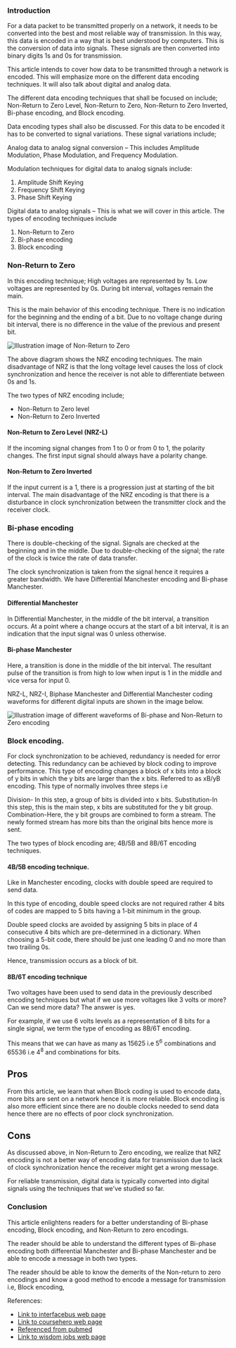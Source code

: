 ### Introduction
For a data packet to be transmitted properly on a network, it needs to be converted into the best and most reliable way of transmission. In this way, this data is encoded in a way that is best understood by computers. This is the conversion of data into signals. These signals are then converted into binary digits 1s and 0s for transmission.

This article intends to cover how data to be transmitted through a network is encoded. This will emphasize more on the different data encoding techniques. It will also talk about digital and analog data.

The different data encoding techniques that shall be focused on include; Non-Return to Zero Level, Non-Return to Zero, Non-Return to Zero Inverted, Bi-phase encoding, and Block encoding.

Data encoding types shall also be discussed.
For this data to be encoded it has to be converted to signal variations. These signal variations include;

Analog data to analog signal conversion – This includes Amplitude Modulation, Phase Modulation, and Frequency Modulation.

Modulation techniques for digital data to analog signals include:
1. Amplitude Shift Keying
2. Frequency Shift Keying
3. Phase Shift Keying

Digital data to analog signals – This is what we will cover in this article.
The types of encoding techniques include
1.  Non-Return to Zero
2.  Bi-phase encoding
3.  Block encoding


### Non-Return to Zero
In this encoding technique;
High voltages are represented by 1s.
Low voltages are represented by 0s.
During bit interval, voltages remain the main.

This is the main behavior of this encoding technique.
There is no indication for the beginning and the ending of a bit. Due to no voltage change during bit interval, there is no difference in the value of the previous and present bit.

![Illustration image of Non-Return to Zero](/engineering-education/different-techniques-of-encoding-data-for-transmission/nrz.png)

The above diagram shows the NRZ encoding techniques.
The main disadvantage of NRZ is that the long voltage level causes the loss of clock synchronization and hence the receiver is not able to differentiate between 0s and 1s.

 The two types of NRZ encoding include;
- Non-Return to Zero level
- Non-Return to Zero Inverted

#### Non-Return to Zero Level (NRZ-L)
If the incoming signal changes from 1 to 0 or from 0 to 1, the polarity changes.
The first input signal should always have a polarity change.
#### Non-Return to Zero Inverted
If the input current is a 1, there is a progression just at starting of the bit interval.
The main disadvantage of the NRZ encoding is that there is a disturbance in clock synchronization between the transmitter clock and the receiver clock.
### Bi-phase encoding
There is double-checking of the signal.
Signals are checked at the beginning and in the middle.
Due to double-checking of the signal; the rate of the clock is twice the rate of data transfer.

The clock synchronization is taken from the signal hence it requires a greater bandwidth.
We have Differential Manchester encoding and Bi-phase Manchester.

#### Differential Manchester
In Differential Manchester, in the middle of the bit interval, a transition occurs.
At a point where a change occurs at the start of a bit interval, it is an indication that the input signal was 0 unless otherwise.
#### Bi-phase Manchester
Here, a transition is done in the middle of the bit interval.
The resultant pulse of the transition is from high to low when input is 1 in the middle and vice versa for input 0.

NRZ-L, NRZ-I, Biphase Manchester and Differential Manchester coding waveforms for different digital inputs are shown in the image below.

![Illustration image of different waveforms of Bi-phase and Non-Return to Zero encoding](/engineering-education/different-techniques-of-encoding-data-for-transmission/waveforms.png)
### Block encoding.
For clock synchronization to be achieved, redundancy is needed for error detecting. This redundancy can be achieved by block coding to improve performance. This type of encoding changes a block of x bits into a block of y bits in which the y bits are larger than the x bits. Referred to as xB/yB encoding. This
type of normally involves three steps i.e

Division- In this step, a group of bits is divided into x bits.
Substitution-In this step, this is the main step, x bits are substituted for the y bit group.
Combination-Here, the y bit groups are combined to form a stream.
The newly formed stream has more bits than the original bits hence more is sent.

The two types of block encoding are; 4B/5B and 8B/6T encoding techniques.
#### 4B/5B encoding technique.
Like in Manchester encoding, clocks with double speed are required to send data.

In this type of encoding, double speed clocks are not required rather 4 bits of codes are mapped to 5 bits having a 1-bit minimum in the group.

Double speed clocks are avoided by assigning 5 bits in place of 4 consecutive 4 bits which are pre-determined in a dictionary.
When choosing a 5-bit code, there should be just one leading 0 and no more than two trailing 0s.

Hence, transmission occurs as a block of bit.
#### 8B/6T encoding technique
Two voltages have been used to send data in the previously described encoding techniques but what if we use more voltages like 3 volts or more? Can we send more data? The answer is yes.

 For example, if we use 6 volts levels as a representation of 8 bits for a single signal, we term the type of encoding as 8B/6T encoding.

This means that we can have as many as 15625 i.e 5<sup>6</sup> combinations and 65536 i.e 4<sup>8</sup> and combinations for bits.

## Pros
From this article, we learn that when Block coding is used to encode data, more bits are sent on a network hence it is more reliable.
Block encoding is also more efficient since there are no double clocks needed to send data hence there are no effects of poor clock synchronization.

## Cons
As discussed above, in Non-Return to Zero encoding, we realize that NRZ encoding is not a better way of encoding data for transmission due to lack of clock synchronization hence the receiver might get a wrong message.

For reliable transmission, digital data is typically converted into digital signals using the techniques that we've studied so far.
### Conclusion
This article enlightens readers for a better understanding of Bi-phase encoding, Block encoding, and Non-Return to zero encodings.

The reader should be able to understand the different types of Bi-phase encoding both differential Manchester and Bi-phase Manchester and be able to encode a message in both two types.

The reader should be able to know the demerits of the Non-return to zero encodings and know a good method to encode a message for transmission i.e, Block encoding,

References:
- [Link to interfacebus web page](http://www.interfacebus.com/NRZ_Definition.html)
- [Link to coursehero web page](https://www.coursehero.com/file/91850719/Bautista-Assignmentdocx)
- [Referenced from pubmed](https://pubmed.ncbi.nlm.nih.gov/31496943)
- [Link to wisdom jobs web page](https://www.wisdomjobs.com/e-university/digital-communication-tutorial-1983/data-encoding-techniques-25989.html)
